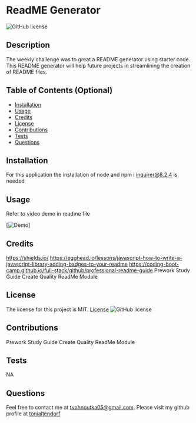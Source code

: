 # ReadME Generator
  ![GitHub license](https://img.shields.io/badge/license-MIT-blueviolet.svg)

  ## Description

  The weekly challenge was to great a README generator using starter code. This README generator will help future projects in streamlining the creation of README files.

  ## Table of Contents (Optional)
    
  - [Installation](#Installation)
  - [Usage](#Usage)
  - [Credits](#Credits)
  - [License](#license)
  - [Contributions](#Contributions)
  - [Tests](#Tests)
  - [Questions](#Questions)
  
  ## Installation
  For this application the installation of node and npm i inquirer@8.2.4 is needed
  
  ## Usage
  Refer to video demo in readme file
  
  [![Demo](https://youtu.be/82wvZMIph2Y)]
  
  ## Credits
https://shields.io/
https://egghead.io/lessons/javascript-how-to-write-a-javascript-library-adding-badges-to-your-readme
https://coding-boot-camp.github.io/full-stack/github/professional-readme-guide
Prework Study Guide Create Quality ReadMe Module

  
  ## License
  The license for this project is MIT.
  [License](#license)
  ![GitHub license](https://img.shields.io/badge/license-MIT-blueviolet.svg)
  
  ## Contributions
  Prework Study Guide Create Quality ReadMe Module
  
  ## Tests
NA

  ## Questions
  Feel free to contact me at tvohnoutka05@gmail.com.
  Please visit my github profile at [tonialtendorf](https://github.com/tonialtendorf/)
